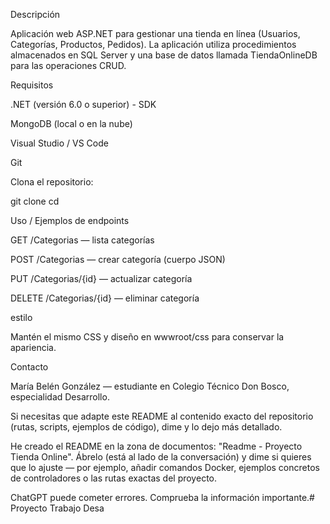 Descripción

Aplicación web ASP.NET para gestionar una tienda en línea (Usuarios, Categorías, Productos, Pedidos). La aplicación utiliza procedimientos almacenados en SQL Server y una base de datos llamada TiendaOnlineDB para las operaciones CRUD.

Requisitos

.NET (versión 6.0 o superior) - SDK

MongoDB (local o en la nube)

Visual Studio / VS Code

Git


Clona el repositorio:

git clone <url-del-repositorio>
cd <nombre-del-repositorio>


Uso / Ejemplos de endpoints

GET /Categorias — lista categorías

POST /Categorias — crear categoría (cuerpo JSON)

PUT /Categorias/{id} — actualizar categoría

DELETE /Categorias/{id} — eliminar categoría



 estilo

Mantén el mismo CSS y diseño en wwwroot/css para conservar la apariencia.



Contacto

María Belén González — estudiante en Colegio Técnico Don Bosco, especialidad Desarrollo.

Si necesitas que adapte este README al contenido exacto del repositorio (rutas, scripts, ejemplos de código), dime y lo dejo más detallado.

He creado el README en la zona de documentos: "Readme - Proyecto Tienda Online".
Ábrelo (está al lado de la conversación) y dime si quieres que lo ajuste — por ejemplo, añadir comandos Docker, ejemplos concretos de controladores o las rutas exactas del proyecto.

ChatGPT puede cometer errores. Comprueba la información importante.# Proyecto
Trabajo Desa
